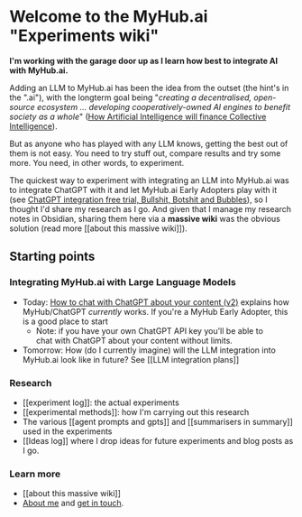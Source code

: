 # Welcome to the MyHub.ai "Experiments wiki"

**I'm working with the garage door up as I learn how best to integrate AI with MyHub.ai.**

Adding an LLM to MyHub.ai has been the idea from the outset (the hint's in the ".ai"), with the longterm goal being "*creating a decentralised, open-source ecosystem ... developing cooperatively-owned AI engines to benefit society as a whole*" ([How Artificial Intelligence will finance Collective Intelligence](https://mathewlowry.medium.com/how-artificial-intelligence-will-finance-collective-intelligence-5d17adcce98b)).

But as anyone who has played with any LLM knows, getting the best out of them is not easy. You need to try stuff out, compare results and try some more. You need, in other words, to experiment.

The quickest way to experiment with integrating an LLM into MyHub.ai was to integrate ChatGPT with it and let MyHub.ai Early Adopters play with it (see [ChatGPT integration free trial, Bullshit, Botshit and Bubbles](https://myhub.ai/items/chatgpt-integration-free-trial-bullshit-botshit-and-bubbles-newsletter-3)), so I thought I'd share my research as I go. And given that I manage my research notes in Obsidian, sharing them here via a **massive wiki** was the obvious solution (read more [[about this massive wiki]]).  

## Starting points

### Integrating MyHub.ai with Large Language Models

* Today: [How to chat with ChatGPT about your content (v2)](https://myhub.ai/items/how-to-chat-with-chatgpt-about-your-content-v1) explains how MyHub/ChatGPT *currently* works. If you're a MyHub Early Adopter, this is a good place to start 
	* Note: if you have your own ChatGPT API key you'll be able to chat with ChatGPT about your content without limits.
* Tomorrow: How (do I currently imagine) will the LLM integration into MyHub.ai look like in future? See [[LLM integration plans]]

### Research

* [[experiment log]]: the actual experiments
* [[experimental methods]]: how I'm carrying out this research 
* The various [[agent prompts and gpts]] and [[summarisers in summary]] used in the experiments
* [[Ideas log]] where I drop ideas for future experiments and blog posts as I go.
  
### Learn more

* [[about this massive wiki]]
* [About me](https://myhub.ai/@mathewlowry/about/) and [get in touch](https://myhub.ai/@mathewlowry/about/#contact).